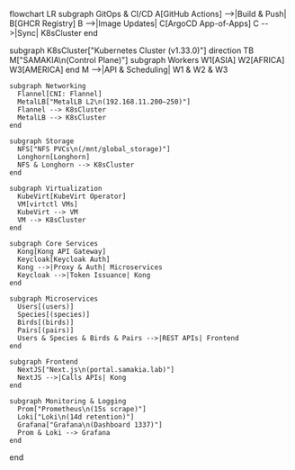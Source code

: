 flowchart LR
  subgraph GitOps & CI/CD
    A[GitHub Actions] -->|Build & Push| B[GHCR Registry]
    B -->|Image Updates| C[ArgoCD App-of-Apps]
    C -->|Sync| K8sCluster
  end

  subgraph K8sCluster["Kubernetes Cluster (v1.33.0)"]
    direction TB
    M["SAMAKIA\n(Control Plane)"]
    subgraph Workers
      W1[ASIA]
      W2[AFRICA]
      W3[AMERICA]
    end
    M -->|API & Scheduling| W1 & W2 & W3

    subgraph Networking
      Flannel[CNI: Flannel]
      MetalLB["MetalLB L2\n(192.168.11.200–250)"]
      Flannel --> K8sCluster
      MetalLB --> K8sCluster
    end

    subgraph Storage
      NFS["NFS PVCs\n(/mnt/global_storage)"]
      Longhorn[Longhorn]
      NFS & Longhorn --> K8sCluster
    end

    subgraph Virtualization
      KubeVirt[KubeVirt Operator]
      VM[virtctl VMs]
      KubeVirt --> VM
      VM --> K8sCluster
    end

    subgraph Core Services
      Kong[Kong API Gateway]
      Keycloak[Keycloak Auth]
      Kong -->|Proxy & Auth| Microservices
      Keycloak -->|Token Issuance| Kong
    end

    subgraph Microservices
      Users[(users)]
      Species[(species)]
      Birds[(birds)]
      Pairs[(pairs)]
      Users & Species & Birds & Pairs -->|REST APIs| Frontend
    end

    subgraph Frontend
      NextJS["Next.js\n(portal.samakia.lab)"]
      NextJS -->|Calls APIs| Kong
    end

    subgraph Monitoring & Logging
      Prom["Prometheus\n(15s scrape)"]
      Loki["Loki\n(14d retention)"]
      Grafana["Grafana\n(Dashboard 1337)"]
      Prom & Loki --> Grafana
    end
  end
